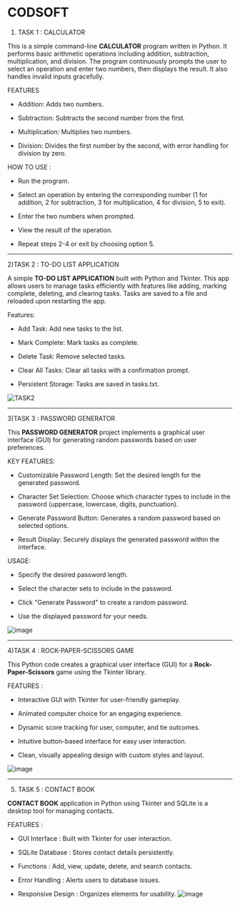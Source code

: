 # CODSOFT
1) TASK 1 : CALCULATOR

This is a simple command-line **CALCULATOR** program written in Python. It performs basic arithmetic operations including addition, subtraction, multiplication, and division. The program continuously prompts the user to select an operation and enter two numbers, then displays the result. It also handles invalid inputs gracefully.

FEATURES

- Addition: Adds two numbers.

- Subtraction: Subtracts the second number from the first.

- Multiplication: Multiplies two numbers.

- Division: Divides the first number by the second, with error handling for division by zero.

HOW TO USE :

- Run the program.

- Select an operation by entering the corresponding number (1 for addition, 2 for subtraction, 3 for multiplication, 4 for division, 5 to exit).

- Enter the two numbers when prompted.

- View the result of the operation.

- Repeat steps 2-4 or exit by choosing option 5.
_____________________________________________________________________________________________________________________________________________________
2)TASK 2 : TO-DO LIST APPLICATION

A simple **TO-DO LIST APPLICATION** built with Python and Tkinter. This app allows users to manage tasks efficiently with features like adding, marking complete, deleting, and clearing tasks. Tasks are saved to a file and reloaded upon restarting the app.

Features:

- Add Task: Add new tasks to the list.

- Mark Complete: Mark tasks as complete.

- Delete Task: Remove selected tasks.

- Clear All Tasks: Clear all tasks with a confirmation prompt.

- Persistent Storage: Tasks are saved in tasks.txt.

![TASK2](https://github.com/Devika214/CODSOFT/assets/159278259/4524aa89-2504-40a2-bf8d-eeef9b7ff89e)

____________________________________________________________________________________________________________________________________________________
3)TASK 3 : PASSWORD GENERATOR

This **PASSWORD GENERATOR** project implements a graphical user interface (GUI) for generating random passwords based on user preferences. 

KEY FEATURES:

- Customizable Password Length: Set the desired length for the generated password.

- Character Set Selection: Choose which character types to include in the password (uppercase, lowercase, digits, punctuation).

- Generate Password Button: Generates a random password based on selected options.

- Result Display: Securely displays the generated password within the interface.

USAGE:

- Specify the desired password length.

- Select the character sets to include in the password.

- Click "Generate Password" to create a random password.

- Use the displayed password for your needs.

![image](https://github.com/Devika214/CODSOFT/assets/159278259/9aeb758d-4eb0-4d92-ac94-1d170f7ee0d0)

______________________________________________________________________________________________________________________________________________________
4)TASK 4 : ROCK-PAPER-SCISSORS GAME

This Python code creates a graphical user interface (GUI) for a **Rock-Paper-Scissors** game using the Tkinter library.

FEATURES :

- Interactive GUI with Tkinter for user-friendly gameplay.

- Animated computer choice for an engaging experience.

- Dynamic score tracking for user, computer, and tie outcomes.

- Intuitive button-based interface for easy user interaction.

- Clean, visually appealing design with custom styles and layout.

![image](https://github.com/Devika214/CODSOFT/assets/159278259/c12dd5d1-7c80-4176-a229-e1efae63eda4)

________________________________________________________________________________________________________________________________________________________
5) TASK 5 : CONTACT BOOK

**CONTACT BOOK** application in Python using Tkinter and SQLite is a desktop tool for managing contacts. 

FEATURES :

- GUI Interface : Built with Tkinter for user interaction.

- SQLite Database : Stores contact details persistently.

- Functions : Add, view, update, delete, and search contacts.

- Error Handling : Alerts users to database issues.

- Responsive Design : Organizes elements for usability.
![image](https://github.com/Devika214/CODSOFT/assets/159278259/540424eb-1181-4cf2-86a9-0cc059e98fde)
